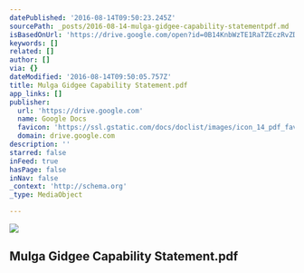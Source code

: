```yaml
---
datePublished: '2016-08-14T09:50:23.245Z'
sourcePath: _posts/2016-08-14-mulga-gidgee-capability-statementpdf.md
isBasedOnUrl: 'https://drive.google.com/open?id=0B14KnbWzTE1RaTZEczRvZDNtQ3c'
keywords: []
related: []
author: []
via: {}
dateModified: '2016-08-14T09:50:05.757Z'
title: Mulga Gidgee Capability Statement.pdf
app_links: []
publisher:
  url: 'https://drive.google.com'
  name: Google Docs
  favicon: 'https://ssl.gstatic.com/docs/doclist/images/icon_14_pdf_favicon.ico'
  domain: drive.google.com
description: ''
starred: false
inFeed: true
hasPage: false
inNav: false
_context: 'http://schema.org'
_type: MediaObject

---
```

<article style=""><img src="https://s3-us-west-2.amazonaws.com/the-grid-img/p/f1bd019bdcaef28db5f993288bc1a3a9ba9692f9" /><h1>Mulga Gidgee Capability Statement.pdf</h1></article>